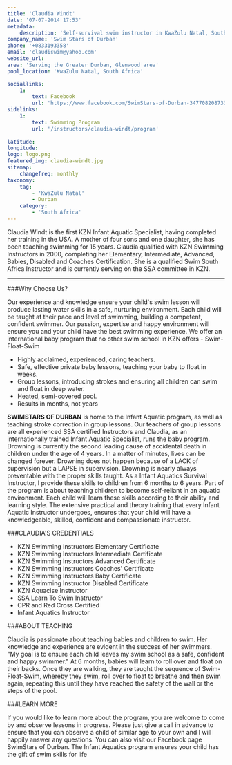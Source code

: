 ```yaml
---
title: 'Claudia Windt'
date: '07-07-2014 17:53'
metadata:
    description: 'Self-survival swim instructor in KwaZulu Natal, South Africa'
company_name: 'Swim Stars of Durban'
phone: '+0833193358'
email: 'claudiswim@yahoo.com'
website_url: 
area: 'Serving the Greater Durban, Glenwood area'
pool_location: 'KwaZulu Natal, South Africa'

sociallinks:
    1:
        text: Facebook
        url: 'https://www.facebook.com/SwimStars-of-Durban-347708208733590/'
sidelinks:
    1:
        text: Swimming Program
        url: '/instructors/claudia-windt/program'
    
latitude: 
longitude: 
logo: logo.png
featured_img: claudia-windt.jpg
sitemap:
    changefreq: monthly
taxonomy:
    tag:
        - 'KwaZulu Natal'
        - Durban
    category:
        - 'South Africa'
---
```


Claudia Windt is the first KZN Infant Aquatic Specialist, having completed her training in the USA. A mother of four sons and one daughter, she has been teaching swimming for 15 years. Claudia qualified with KZN Swimming Instructors in 2000, completing her Elementary, Intermediate, Advanced, Babies, Disabled and Coaches Certification. She is a qualified Swim South Africa Instructor and is currently serving on the SSA committee in KZN.

---

###Why Choose Us?

Our experience and knowledge ensure your child's swim lesson will produce lasting water skills in a safe, nurturing environment. Each child will be taught at their pace and level of swimming, building a competent, confident swimmer. Our passion, expertise and happy environment will ensure you and your child have the best swimming experience. We offer an international baby program that no other swim school in KZN offers - Swim- Float-Swim

- Highly acclaimed, experienced, caring teachers.
- Safe, effective private baby lessons, teaching your baby to float in weeks.
- Group lessons, introducing strokes and ensuring all children can swim and float in deep water.
- Heated, semi-covered pool.
- Results in months, not years

**SWIMSTARS OF DURBAN** is home to the Infant Aquatic program, as well as teaching stroke correction in group lessons. Our teachers of group lessons are all experienced SSA certified Instructors and Claudia, as an internationally trained Infant Aquatic Specialist, runs the baby program. Drowning is currently the second leading cause of accidental death in children under the age of 4 years. In a matter of minutes, lives can be changed forever. Drowning does not happen because of a LACK of supervision but a LAPSE in supervision. Drowning is nearly always preventable with the proper skills taught. As a Infant Aquatics Survival Instructor, I provide these skills to children from 6 months to 6 years. Part of the program is about teaching children to become self-reliant in an aquatic environment. Each child will learn these skills according to their ability and learning style. The extensive practical and theory training that every Infant Aquatic Instructor undergoes, ensures that your child will have a knowledgeable, skilled, confident and compassionate instructor.

###CLAUDIA'S CREDENTIALS

- KZN Swimming Instructors Elementary Certificate
- KZN Swimming Instructors Intermediate Certificate
- KZN Swimming Instructors Advanced Certificate
- KZN Swimming Instructors Coaches' Certificate
- KZN Swimming Instructors Baby Certificate
- KZN Swimming Instructor Disabled Certificate
- KZN Aquacise Instructor
- SSA Learn To Swim Instructor
- CPR and Red Cross Certified
- Infant Aquatics Instructor

###ABOUT TEACHING

Claudia is passionate about teaching babies and children to swim. Her knowledge and experience are evident in the success of her swimmers. "My goal is to ensure each child leaves my swim school as a safe, confident and happy swimmer." At 6 months, babies will learn to roll over and float on their backs. Once they are walking, they are taught the sequence of Swim-Float-Swim, whereby they swim, roll over to float to breathe and then swim again, repeating this until they have reached the safety of the wall or the steps of the pool.

###LEARN MORE

If you would like to learn more about the program, you are welcome to come by and observe lessons in progress. Please just give a call in advance to ensure that you can observe a child of similar age to your own and I will happily answer any questions. You can also visit our Facebook page SwimStars of Durban. The Infant Aquatics program ensures your child has the gift of swim skills for life


